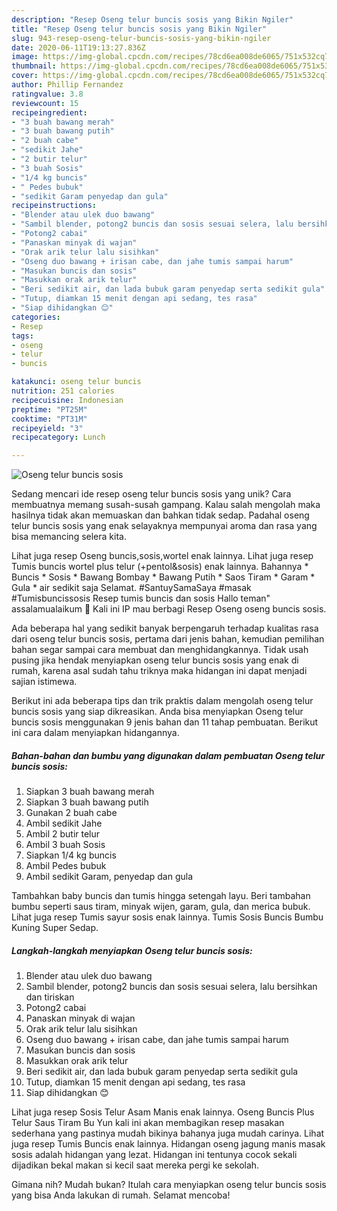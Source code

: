 ```yaml
---
description: "Resep Oseng telur buncis sosis yang Bikin Ngiler"
title: "Resep Oseng telur buncis sosis yang Bikin Ngiler"
slug: 943-resep-oseng-telur-buncis-sosis-yang-bikin-ngiler
date: 2020-06-11T19:13:27.836Z
image: https://img-global.cpcdn.com/recipes/78cd6ea008de6065/751x532cq70/oseng-telur-buncis-sosis-foto-resep-utama.jpg
thumbnail: https://img-global.cpcdn.com/recipes/78cd6ea008de6065/751x532cq70/oseng-telur-buncis-sosis-foto-resep-utama.jpg
cover: https://img-global.cpcdn.com/recipes/78cd6ea008de6065/751x532cq70/oseng-telur-buncis-sosis-foto-resep-utama.jpg
author: Phillip Fernandez
ratingvalue: 3.8
reviewcount: 15
recipeingredient:
- "3 buah bawang merah"
- "3 buah bawang putih"
- "2 buah cabe"
- "sedikit Jahe"
- "2 butir telur"
- "3 buah Sosis"
- "1/4 kg buncis"
- " Pedes bubuk"
- "sedikit Garam penyedap dan gula"
recipeinstructions:
- "Blender atau ulek duo bawang"
- "Sambil blender, potong2 buncis dan sosis sesuai selera, lalu bersihkan dan tiriskan"
- "Potong2 cabai"
- "Panaskan minyak di wajan"
- "Orak arik telur lalu sisihkan"
- "Oseng duo bawang + irisan cabe, dan jahe tumis sampai harum"
- "Masukan buncis dan sosis"
- "Masukkan orak arik telur"
- "Beri sedikit air, dan lada bubuk garam penyedap serta sedikit gula"
- "Tutup, diamkan 15 menit dengan api sedang, tes rasa"
- "Siap dihidangkan 😊"
categories:
- Resep
tags:
- oseng
- telur
- buncis

katakunci: oseng telur buncis 
nutrition: 251 calories
recipecuisine: Indonesian
preptime: "PT25M"
cooktime: "PT31M"
recipeyield: "3"
recipecategory: Lunch

---
```



![Oseng telur buncis sosis](https://img-global.cpcdn.com/recipes/78cd6ea008de6065/751x532cq70/oseng-telur-buncis-sosis-foto-resep-utama.jpg)

Sedang mencari ide resep oseng telur buncis sosis yang unik? Cara membuatnya memang susah-susah gampang. Kalau salah mengolah maka hasilnya tidak akan memuaskan dan bahkan tidak sedap. Padahal oseng telur buncis sosis yang enak selayaknya mempunyai aroma dan rasa yang bisa memancing selera kita.

Lihat juga resep Oseng buncis,sosis,wortel enak lainnya. Lihat juga resep Tumis buncis wortel plus telur (+pentol&amp;sosis) enak lainnya. Bahannya * Buncis * Sosis * Bawang Bombay * Bawang Putih * Saos Tiram * Garam * Gula * air sedikit saja Selamat. #SantuySamaSaya #masak #Tumisbuncissosis Resep tumis buncis dan sosis Hallo teman&#34; assalamualaikum 🙏 Kali ini IP mau berbagi Resep Oseng oseng buncis sosis.

Ada beberapa hal yang sedikit banyak berpengaruh terhadap kualitas rasa dari oseng telur buncis sosis, pertama dari jenis bahan, kemudian pemilihan bahan segar sampai cara membuat dan menghidangkannya. Tidak usah pusing jika hendak menyiapkan oseng telur buncis sosis yang enak di rumah, karena asal sudah tahu triknya maka hidangan ini dapat menjadi sajian istimewa.


Berikut ini ada beberapa tips dan trik praktis dalam mengolah oseng telur buncis sosis yang siap dikreasikan. Anda bisa menyiapkan Oseng telur buncis sosis menggunakan 9 jenis bahan dan 11 tahap pembuatan. Berikut ini cara dalam menyiapkan hidangannya.

<!--inarticleads1-->

##### Bahan-bahan dan bumbu yang digunakan dalam pembuatan Oseng telur buncis sosis:

1. Siapkan 3 buah bawang merah
1. Siapkan 3 buah bawang putih
1. Gunakan 2 buah cabe
1. Ambil sedikit Jahe
1. Ambil 2 butir telur
1. Ambil 3 buah Sosis
1. Siapkan 1/4 kg buncis
1. Ambil  Pedes bubuk
1. Ambil sedikit Garam, penyedap dan gula


Tambahkan baby buncis dan tumis hingga setengah layu. Beri tambahan bumbu seperti saus tiram, minyak wijen, garam, gula, dan merica bubuk. Lihat juga resep Tumis sayur sosis enak lainnya. Tumis Sosis Buncis Bumbu Kuning Super Sedap. 

<!--inarticleads2-->

##### Langkah-langkah menyiapkan Oseng telur buncis sosis:

1. Blender atau ulek duo bawang
1. Sambil blender, potong2 buncis dan sosis sesuai selera, lalu bersihkan dan tiriskan
1. Potong2 cabai
1. Panaskan minyak di wajan
1. Orak arik telur lalu sisihkan
1. Oseng duo bawang + irisan cabe, dan jahe tumis sampai harum
1. Masukan buncis dan sosis
1. Masukkan orak arik telur
1. Beri sedikit air, dan lada bubuk garam penyedap serta sedikit gula
1. Tutup, diamkan 15 menit dengan api sedang, tes rasa
1. Siap dihidangkan 😊


Lihat juga resep Sosis Telur Asam Manis enak lainnya. Oseng Buncis Plus Telur Saus Tiram Bu Yun kali ini akan membagikan resep masakan sederhana yang pastinya mudah bikinya bahanya juga mudah carinya. Lihat juga resep Tumis Buncis enak lainnya. Hidangan oseng jagung manis masak sosis adalah hidangan yang lezat. Hidangan ini tentunya cocok sekali dijadikan bekal makan si kecil saat mereka pergi ke sekolah. 

Gimana nih? Mudah bukan? Itulah cara menyiapkan oseng telur buncis sosis yang bisa Anda lakukan di rumah. Selamat mencoba!
